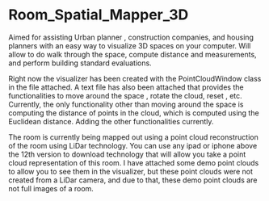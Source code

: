# Room_Spatial_Mapper_3D
Aimed for assisting Urban planner , construction companies, and housing planners with an easy way to visualize 3D spaces on your computer. Will allow to do walk through the space, compute distance and measurements, and perform building standard evaluations.

Right now the visualizer has been created with the PointCloudWindow class in the file attached. A text file has also been attached that provides the functionalities to move around the space , rotate the cloud, reset , etc. Currently, the only functionality other than moving around the space is computing the distance of points in the cloud, which is computed using the Euclidean distance. Adding the other functionalities currently. 

The room is currently being mapped out using a point cloud reconstruction of the room using LiDar technology. You can use any ipad or iphone above the 12th version to download technology that will allow you take a point cloud representation of this room. I have attached some demo point clouds to allow you to see them in the visualizer, but these point clouds were not created from a LiDar camera, and due to that, these demo point clouds are not full images of a room.


